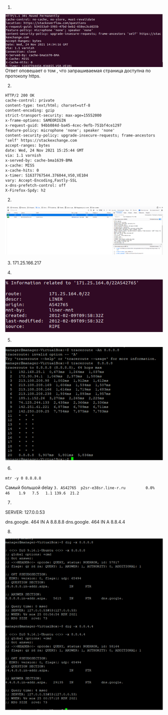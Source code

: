 1.
![alt text](branching/img_13.png)
Ответ оповешает о том , что запрашиваемая страница доступна по протоколу https.

2.
````
HTTP/2 200 OK
cache-control: private
content-type: text/html; charset=utf-8
content-encoding: gzip
strict-transport-security: max-age=15552000
x-frame-options: SAMEORIGIN
x-request-guid: 94bb084d-ba45-4cec-9efb-751bf4ce1297
feature-policy: microphone 'none'; speaker 'none'
content-security-policy: upgrade-insecure-requests; frame-ancestors 'self' https://stackexchange.com
accept-ranges: bytes
date: Wed, 24 Nov 2021 15:25:44 GMT
via: 1.1 varnish
x-served-by: cache-bma1639-BMA
x-cache: MISS
x-cache-hits: 0
x-timer: S1637767544.376044,VS0,VE104
vary: Accept-Encoding,Fastly-SSL
x-dns-prefetch-control: off
X-Firefox-Spdy: h2
````

2.
![alt text](branching/img_14.png)

3. 171.25.166.217

4.
![alt text](branching/img_15.png)

5.
![alt text](branching/img_16.png)


6.
 `mtr -y 0 8.8.8.8`

Самый большой delay
 `3. AS42765  p2sr-e38sr.line-r.ru         0.0%    46    1.9   7.5   1.1 139.6  21.2`

7.

 SERVER: 127.0.0.53

 dns.google.             464     IN      A       8.8.8.8
dns.google.             464     IN      A       8.8.4.4

8.
![alt text](branching/img_17.png)
